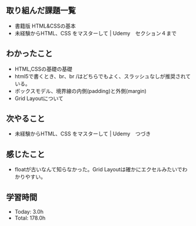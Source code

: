 ## 取り組んだ課題一覧
- 書籍版 HTML&CSSの基本
- 未経験からHTML、CSS をマスターして | Udemy　セクション４まで
## わかったこと
- HTML,CSSの基礎の基礎
- html5で書くとき、br、br /はどちらでもよく、スラッシュなしが推奨されている。
- ボックスモデル、境界線の内側(padding)と外側(margin)
- Grid Layoutについて
## 次やること
- 未経験からHTML、CSS をマスターして | Udemy　つづき
## 感じたこと
- floatが古いなんて知らなかった。Grid Layoutは確かにエクセルみたいでわかりやすい。
## 学習時間
- Today: 3.0h
- Total: 178.0h

